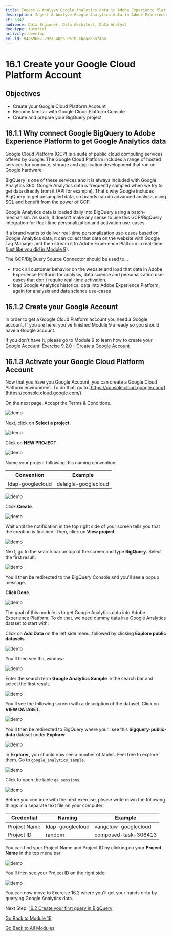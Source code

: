 ```yaml
---
title: Ingest & Analyze Google Analytics data in Adobe Experience Platform with the BigQuery Source Connector - Create your Google Cloud Platform Account
description: Ingest & Analyze Google Analytics data in Adobe Experience Platform with the BigQuery Source Connector - Create your Google Cloud Platform Account
kt: 5342
audience: Data Engineer, Data Architect, Data Analyst
doc-type: tutorial
activity: develop
exl-id: 94d696b7-292d-48c6-951b-4bcac83af4ba
---
```

# 16.1 Create your Google Cloud Platform Account

## Objectives

- Create your Google Cloud Platform Account
- Become familiar with Google Cloud Platform Console
- Create and prepare your BigQuery project

## 16.1.1 Why connect Google BigQuery to Adobe Experience Platform to get Google Analytics data

Google Cloud Platform (GCP) is a suite of public cloud computing services offered by Google. The Google Cloud Platform includes a range of hosted services for compute, storage and application development that run on Google hardware. 

BigQuery is one of these services and it is always included with Google Analytics 360. Google Analytics data is frequently sampled when we try to get data directly from it (API for example). That's why Google includes BigQuery to get unsampled data, so brands can do advanced analysis using SQL and benefit from the power of GCP.

Google Analytics data is loaded daily into BigQuery using a batch-mechanism. As such, it doesn't make any sense to use this GCP/BigQuery integration for Real-time personalization and activation use-cases.

If a brand wants to deliver real-time personalization use-cases based on Google Analytics data, it can collect that data on the website with Google Tag Manager and then stream it to Adobe Experience Platform in real-time ([just like you did in Module 9](../../modules/module9/data-ingestion-using-google-tag-manager-and-google-analytics.md)). 

The GCP/BigQuery Source Connector should be used to...

- track all customer behavior on the website and load that data in Adobe Experience Platform for analysis, data science and personalization use-cases that don't require real-time activation.
- load Google Analytics historical data into Adobe Experience Platform, again for analysis and data science use-cases

## 16.1.2 Create your Google Account

In order to get a Google Cloud Platform account you need a Google account. If you are here, you've finished Module 9 already so you should have a Google account. 

If you don't have it, please go to Module 9 to learn how to create your Google Account: [Exercise 9.2.0 - Create a Google Account](../../modules/module9/ex0.md)

## 16.1.3 Activate your Google Cloud Platform Account

Now that you have you Google Account, you can create a Google Cloud Platform environment. To do that, go to [https://console.cloud.google.com/](https://console.cloud.google.com/).

On the next page, Accept the Terms & Conditions.

![demo](./images/ex1/1.png) 

Next, click on **Select a project**.

![demo](./images/ex1/2.png)

Click on **NEW PROJECT**.

![demo](./images/ex1/createproject.png)

Name your project following this naming convention:

| Convention         | Example|    
| ----------------- |-------------| 
| ldap-googlecloud | delaigle-googlecloud          |   

![demo](./images/ex1/3.png)

Click **Create**.

![demo](./images/ex1/3-1.png)

Wait until the notification in the top right side of your screen tells you that the creation is finished. Then, click  on **View project**.

![demo](./images/ex1/4.png)

Next, go to the search bar on top of the screen and type **BigQuery**. Select the first result.

![demo](./images/ex1/7.png)

You'll then be redirected to the BigQuery Console and you'll see a popup message. 

**Click Done**.

![demo](./images/ex1/5.png)

The goal of this module is to get Google Analytics data into Adobe Experience Platform. To do that, we need dummy data in a Google Analytics dataset to start with. 

Click on **Add Data** on the left side menu, followed by clicking **Explore public datasets**.

![demo](./images/ex1/18.png)

You'll then see this window: 

![demo](./images/ex1/19.png)

Enter the search term **Google Analytics Sample** in the search bar and select the first result.

![demo](./images/ex1/20.png)

You'll see the following screen with a description of the dataset. Click on **VIEW DATASET**.

![demo](./images/ex1/21.png)

You'll then be redirected to BigQuery where you'll see this **bigquery-public-data** dataset under **Explorer**.

![demo](./images/ex1/22a.png)

In **Explorer**, you should now see a number of tables. Feel free to explore them. Go to `google_analytics_sample`.

![demo](./images/ex1/22.png)

Click to open the table `ga_sessions`.

![demo](./images/ex1/23.png)

Before you continue with the next exercise, please write down the following things in a separate text file on your computer:

| Credential         | Naming| Example|   
| ----------------- |-------------| -------------|
| Project Name | ldap-googlecloud | vangeluw-googlecloud  |
| Project ID | random | composed-task-306413 |

You can find your Project Name and Project ID by clicking on your **Project Name** in the top menu bar:

![demo](./images/ex1/projectMenu.png)

You'll then see your Project ID on the right side:

![demo](./images/ex1/projetcselection.png)

You can now move to Exercise 16.2 where you'll get your hands dirty by querying Google Analytics data.

Next Step: [16.2 Create your first query in BigQuery](./ex2.md)

[Go Back to Module 16](./customer-journey-analytics-bigquery-gcp.md)

[Go Back to All Modules](./../../overview.md)
